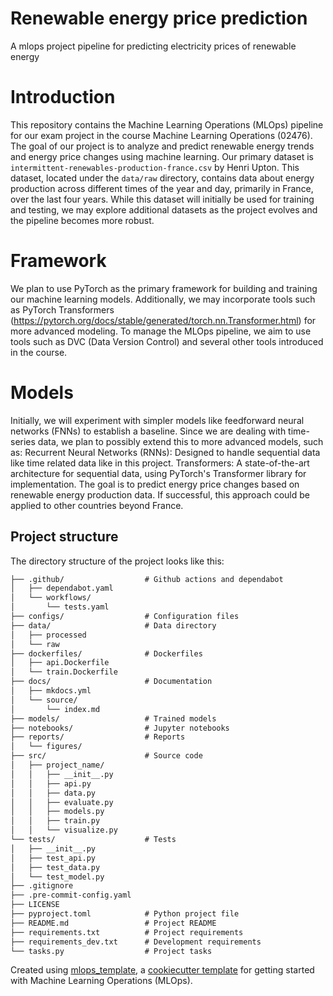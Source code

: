 # Renewable energy price prediction

A mlops project pipeline for predicting electricity prices of renewable energy

# Introduction
This repository contains the Machine Learning Operations (MLOps) pipeline for our exam project in the course Machine Learning Operations (02476).
The goal of our project is to analyze and predict renewable energy trends and energy price changes using machine learning. Our primary dataset is `intermittent-renewables-production-france.csv` by Henri Upton. This dataset, located under the `data/raw` directory, contains data about energy production across different times of the year and day, primarily in France, over the last four years. While this dataset will initially be used for training and testing, we may explore additional datasets as the project evolves and the pipeline becomes more robust.

# Framework
We plan to use PyTorch as the primary framework for building and training our machine learning models. Additionally, we may incorporate tools such as PyTorch Transformers (https://pytorch.org/docs/stable/generated/torch.nn.Transformer.html) for more advanced modeling. To manage the MLOps pipeline, we aim to use tools such as DVC (Data Version Control) and several other tools introduced in the course.

# Models
Initially, we will experiment with simpler models like feedforward neural networks (FNNs) to establish a baseline. Since we are dealing with time-series data, we plan to possibly extend this to more advanced models, such as:
Recurrent Neural Networks (RNNs): Designed to handle sequential data like time related data like in this project.
Transformers: A state-of-the-art architecture for sequential data, using PyTorch's Transformer library for implementation.
The goal is to predict energy price changes based on renewable energy production data. If successful, this approach could be applied to other countries beyond France.


## Project structure

The directory structure of the project looks like this:
```txt
├── .github/                  # Github actions and dependabot
│   ├── dependabot.yaml
│   └── workflows/
│       └── tests.yaml
├── configs/                  # Configuration files
├── data/                     # Data directory
│   ├── processed
│   └── raw
├── dockerfiles/              # Dockerfiles
│   ├── api.Dockerfile
│   └── train.Dockerfile
├── docs/                     # Documentation
│   ├── mkdocs.yml
│   └── source/
│       └── index.md
├── models/                   # Trained models
├── notebooks/                # Jupyter notebooks
├── reports/                  # Reports
│   └── figures/
├── src/                      # Source code
│   ├── project_name/
│   │   ├── __init__.py
│   │   ├── api.py
│   │   ├── data.py
│   │   ├── evaluate.py
│   │   ├── models.py
│   │   ├── train.py
│   │   └── visualize.py
└── tests/                    # Tests
│   ├── __init__.py
│   ├── test_api.py
│   ├── test_data.py
│   └── test_model.py
├── .gitignore
├── .pre-commit-config.yaml
├── LICENSE
├── pyproject.toml            # Python project file
├── README.md                 # Project README
├── requirements.txt          # Project requirements
├── requirements_dev.txt      # Development requirements
└── tasks.py                  # Project tasks
```


Created using [mlops_template](https://github.com/SkafteNicki/mlops_template),
a [cookiecutter template](https://github.com/cookiecutter/cookiecutter) for getting
started with Machine Learning Operations (MLOps).

